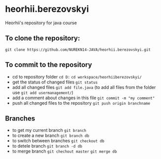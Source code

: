 # heorhii.berezovskyi
Heorhii's repository for java course

## To clone the repository:
`git clone https://github.com/NUREKN14-JAVA/heorhii.berezovskyi.git`

## 	To commit to the repository
* cd to repository folder `cd D:` `cd workspace/heorhiiberezovskyi/`
* get the status of changed files `git status`
* add all changed files `git add file.java` (to add all files from the folder use `git add usermanagement/`)
* add a comment about changes in this file `git commit -m "my comment"`
* push all changed files to the repository `git push origin branchname`

## Branches
* to get my current branch `git branch`
* to create a new branch `git branch db`
* to switch between branches `git checkout db`
* to detele branch `git branch -d db`
* to merge branch `git chechout master` `git merge db`
